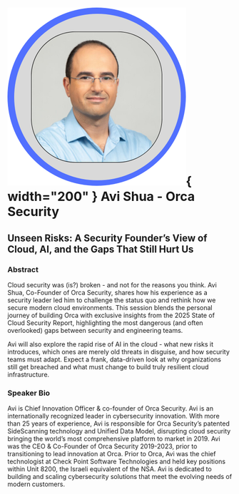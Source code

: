 # ![](../images/speakers/headshots/AviShua.png){ width="200" } Avi Shua - Orca Security

## Unseen Risks: A Security Founder’s View of Cloud, AI, and the Gaps That Still Hurt Us

### Abstract
Cloud security was (is?) broken - and not for the reasons you think. Avi Shua, Co-Founder of Orca Security, shares how his experience as a security leader led him to challenge the status quo and rethink how we secure modern cloud environments. This session blends the personal journey of building Orca with exclusive insights from the 2025 State of Cloud Security Report, highlighting the most dangerous (and often overlooked) gaps between security and engineering teams.

Avi will also explore the rapid rise of AI in the cloud - what new risks it introduces, which ones are merely old threats in disguise, and how security teams must adapt. Expect a frank, data-driven look at why organizations still get breached and what must change to build truly resilient cloud infrastructure.

### Speaker Bio

Avi is Chief Innovation Officer & co-founder of Orca Security. Avi is an internationally recognized leader in cybersecurity innovation. With more than 25 years of experience, Avi is responsible for Orca Security’s patented SideScanning technology and Unified Data Model, disrupting cloud security bringing the world’s most comprehensive platform to market in 2019. Avi was the CEO & Co-Founder of Orca Security 2019-2023, prior to transitioning to lead innovation at Orca. Prior to Orca, Avi was the chief technologist at Check Point Software Technologies and held key positions within Unit 8200, the Israeli equivalent of the NSA. Avi is dedicated to building and scaling cybersecurity solutions that meet the evolving needs of modern customers.